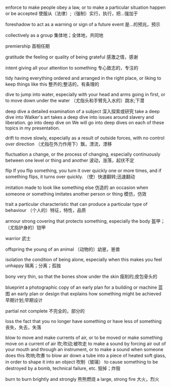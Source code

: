 enforce
to make people obey a law, or to make a particular situation happen or be accepted
使服从（法律）;（强制）实行，执行，把…强加于

foreshadow
to act as a warning or sign of a future event
是…的预兆，预示

collectively
as a group
集体地；全体地，共同地

premiership
首相任期

gratitude
the feeling or quality of being grateful
感激之情，感谢

intent
giving all your attention to something
专心致志的，专注的


tidy
having everything ordered and arranged in the right place, or liking to keep things like this
整齐的;整洁的，有条理的


dive
to jump into water, especially with your head and arms going in first, or to move down under the water
（尤指头和手臂先入水的）跳水;下潜

deep dive
a detailed examination of a subject
深入探索或研究
take a deep dive into
Walker's art takes a deep dive into issues around slavery and liberation.
go into deep dive on
We will go into deep dives on each of these topics in my presentation.

drift
to move slowly, especially as a result of outside forces, with no control over direction
（尤指在外力作用下）飘，漂流，漂移

fluctuation
a change, or the process of changing, especially continuously between one level or thing and another
波动，涨落，起伏不定

flip
If you flip something, you turn it over quickly one or more times, and if something flips, it turns over quickly.
（使）快速翻转;迅速翻动

imitation
made to look like something else
仿造的
an occasion when someone or something imitates another person or thing
模仿，仿效

trait
a particular characteristic that can produce a particular type of behaviour
（个人的）特征，特性，品质

armour
strong covering that protects something, especially the body
盔甲；（尤指护身的）铠甲

warrior
武士

offspring
the young of an animal
（动物的）幼崽，崽兽

isolation
the condition of being alone, especially when this makes you feel unhappy
隔离；分离；孤独

bony
very thin, so that the bones show under the skin
瘦削的;皮包骨头的


blueprint
a photographic copy of an early plan for a building or machine
蓝图
an early plan or design that explains how something might be achieved
早期计划;早期设计

partial
not complete
不完全的，部分的

loss
the fact that you no longer have something or have less of something
丧失，失去，失落

blow
to move and make currents of air, or to be moved or make something move on a current of air
吹;吹动;被吹走
to make a sound by forcing air out of your mouth and through an instrument, or to make a sound when someone does this
吹响;吹奏
to blow air down a tube into a piece of heated soft glass, in order to shape it into an object
吹制（玻璃）
to cause something to be destroyed by a bomb, technical failure, etc.
毁掉；炸毁

burn
to burn brightly and strongly
熊熊燃烧
a large, strong fire
大火，烈火
